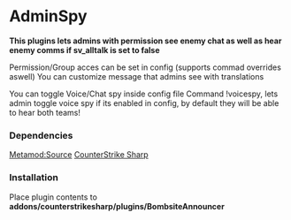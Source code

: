 # AdminSpy
**This plugins lets admins with permission see enemy chat as well as hear enemy comms if sv_alltalk is set to false**

Permission/Group acces can be set in config (supports commad overrides aswell)
You can customize message that admins see with translations

You can toggle Voice/Chat spy inside config file
Command !voicespy, lets admin toggle voice spy if its enabled in config, by default they will be able to hear both teams!


### Dependencies
[Metamod:Source](https://www.sourcemm.net/downloads.php/?branch=master "Metamod:Source")
[CounterStrike Sharp](https://github.com/roflmuffin/CounterStrikeSharp "CounterStrike Sharp")
### Installation
Place plugin contents to **addons/counterstrikesharp/plugins/BombsiteAnnouncer**
